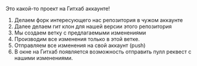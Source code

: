 Это какой-то проект на Гитхаб аккаунте!


1. Делаем форк интересующего нас репозитория в чужом аккаунте
2. Далее делаем гит клон для нашей версии этого репозитория
3. Мы создаем ветку с предлагаемыми изменениями
4. Производим все изменения только в этой ветке.
5. Отправляем все изменения на свой аккаунт (push) 
6. В окне на Гитхаб появляется возможность отправить пулл реквест с нашими изменениями. 

